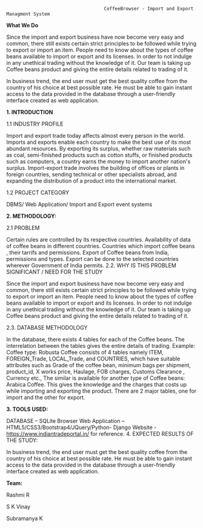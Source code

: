                                         CoffeeBrowser - Import and Export Managment System

**What We Do**

Since the import and export business have now become very easy and common, there still exists certain strict principles to be followed while trying to export or import an item. People need to know about the types of coffee beans available to import or export and its licenses. In order to not indulge in any unethical trading without the knowledge of it. Our team is taking up Coffee beans product and giving the entire details related to trading of it.

In business trend, the end user must get the best quality coffee from the country of his choice at best possible rate. He must be able to gain instant access to the data provided in the database through a user-friendly interface created as web application.


**1. INTRODUCTION**

1.1 INDUSTRY PROFILE

Import and export trade today affects almost every person in the world. Imports and exports enable each country to make the best use of its most abundant resources. By exporting its surplus, whether raw materials such as coal, semi-finished products such as cotton stuffs, or finished products such as computers, a country earns the money to import another nation's surplus. Import-export trade involves the building of offices or plants in foreign countries, sending technical or other specialists abroad, and expanding the distribution of a product into the international market.

1.2 PROJECT CATEGORY

DBMS/ Web Application/ Import and Export event systems

**2. METHODOLOGY:**

2.1 PROBLEM

Certain rules are controlled by its respective countries. Availability of data of coffee beans in different countries. Countries which import coffee beans , their tarrifs and permissions. Export of Coffee beans from India, permissions and types. Export can be done to the selected countries wherever Government of India permits.
2.2. WHY IS THIS PROBLEM SIGNIFICANT / NEED FOR THE STUDY

Since the import and export business have now become very easy and common, there still exists certain strict principles to be followed while trying to export or import an item. People need to know about the types of coffee beans available to import or export and its licenses. In order to not indulge in any unethical trading without the knowledge of it. Our team is taking up Coffee beans product and giving the entire details related to trading of it.

2.3. DATABASE METHODOLOGY

In the database, there exists 4 tables for each of the Coffee beans. The interrelation between the tables gives the entire details of trading. Example: Coffee type: Robusta Coffee consists of 4 tables namely ITEM, FOREIGN_Trade, LOCAL_Trade, and COUNTRIES, which have suitable attributes such as Grade of the coffee bean, minimum bags per shipment, product_id, X works price, Haulage, FOB charges, Customs Clearance , Currency etc., The similar is available for another type of Coffee beans: Arabica Coffee. This gives the knowledge and the charges that costs up while importing and exporting the product. There are 2 major tables, one for import and the other for export.

**3. TOOLS USED:**

DATABASE – SQLite Browser Web Application – HTML5/CSS3/Bootstrap4/JQuery/Python- Django Website - https://www.indiantradeportal.in/ for reference.
4. EXPECTED RESULTS OF THE STUDY:

In business trend, the end user must get the best quality coffee from the country of his choice at best possible rate. He must be able to gain instant access to the data provided in the database through a user-friendly interface created as web application.

**Team:**

Rashmi R 

S K Vinay 

Subramanya K 
